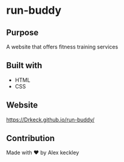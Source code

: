 # run-buddy

## Purpose
A website that offers fitness training services

## Built with
* HTML
* CSS

## Website
https://Drkeck.github.io/run-buddy/

## Contribution
Made with ❤️ by Alex keckley
